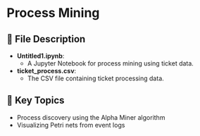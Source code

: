 # Process Mining

## 📄 File Description
- **Untitled1.ipynb**:
  - A Jupyter Notebook for process mining using ticket data.
- **ticket_process.csv**:
  - The CSV file containing ticket processing data.

## 📝 Key Topics
- Process discovery using the Alpha Miner algorithm
- Visualizing Petri nets from event logs
